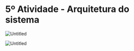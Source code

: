 # 5º Atividade - Arquitetura do sistema

[](https://www.dropbox.com/preview/ProjetoCNPq/gabriel.vasconcelos/TCC/Bernstein2022.pdf?context=standalone_preview&role=personal)

[](https://www.dropbox.com/preview/ProjetoCNPq/gabriel.vasconcelos/TCC/TCST_2019.pdf?context=standalone_preview&role=personal)

![Untitled](5%C2%BA%20Atividade%20-%20Arquitetura%20do%20sistema%20658d21bd7c5b4a6e8a6bd2b25158ef33/Untitled.png)

![Untitled](5%C2%BA%20Atividade%20-%20Arquitetura%20do%20sistema%20658d21bd7c5b4a6e8a6bd2b25158ef33/Untitled%201.png)